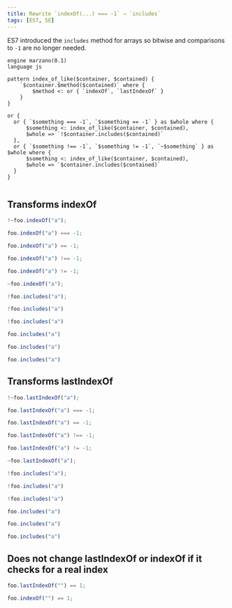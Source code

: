```yaml
---
title: Rewrite `indexOf(...) === -1` ⇒ `includes`
tags: [ES7, SE]
---
```


ES7 introduced the `includes` method for arrays so bitwise and comparisons to `-1` are no longer needed.


```grit
engine marzano(0.1)
language js

pattern index_of_like($container, $contained) {
    `$container.$method($contained)` where {
        $method <: or { `indexOf`, `lastIndexOf` }
    }
}

or {
  or { `$something === -1`, `$something == -1` } as $whole where {
      $something <: index_of_like($container, $contained),
      $whole => `!$container.includes($contained)`
  },
  or { `$something !== -1`, `$something != -1`, `~$something` } as $whole where {
      $something <: index_of_like($container, $contained),
      $whole => `$container.includes($contained)`
  }
}

```

```

```

## Transforms indexOf

```javascript
!~foo.indexOf("a");

foo.indexOf("a") === -1;

foo.indexOf("a") == -1;

foo.indexOf("a") !== -1;

foo.indexOf("a") != -1;

~foo.indexOf("a");
```

```typescript
!foo.includes("a");

!foo.includes("a")

!foo.includes("a")

foo.includes("a")

foo.includes("a")

foo.includes("a")
```

## Transforms lastIndexOf

```javascript
!~foo.lastIndexOf("a");

foo.lastIndexOf("a") === -1;

foo.lastIndexOf("a") == -1;

foo.lastIndexOf("a") !== -1;

foo.lastIndexOf("a") != -1;

~foo.lastIndexOf("a");
```

```typescript
!foo.includes("a");

!foo.includes("a")

!foo.includes("a")

foo.includes("a")

foo.includes("a")

foo.includes("a")
```

## Does not change lastIndexOf or indexOf if it checks for a real index

```javascript
foo.lastIndexOf("") == 1;

foo.indexOf("") == 1;
```
